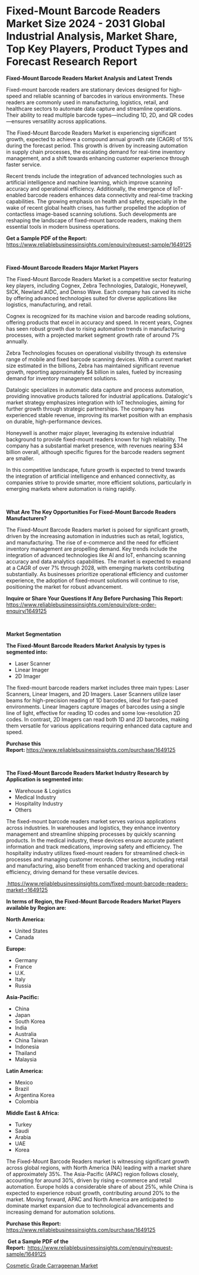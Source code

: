 <p><h1>Fixed-Mount Barcode Readers Market Size 2024 - 2031 Global Industrial Analysis, Market Share, Top Key Players, Product Types and Forecast Research Report</h1></p><p><strong>Fixed-Mount Barcode Readers Market Analysis and Latest Trends</strong></p>
<p><p>Fixed-mount barcode readers are stationary devices designed for high-speed and reliable scanning of barcodes in various environments. These readers are commonly used in manufacturing, logistics, retail, and healthcare sectors to automate data capture and streamline operations. Their ability to read multiple barcode types—including 1D, 2D, and QR codes—ensures versatility across applications. </p><p>The Fixed-Mount Barcode Readers Market is experiencing significant growth, expected to achieve a compound annual growth rate (CAGR) of 15% during the forecast period. This growth is driven by increasing automation in supply chain processes, the escalating demand for real-time inventory management, and a shift towards enhancing customer experience through faster service. </p><p>Recent trends include the integration of advanced technologies such as artificial intelligence and machine learning, which improve scanning accuracy and operational efficiency. Additionally, the emergence of IoT-enabled barcode readers enhances data connectivity and real-time tracking capabilities. The growing emphasis on health and safety, especially in the wake of recent global health crises, has further propelled the adoption of contactless image-based scanning solutions. Such developments are reshaping the landscape of fixed-mount barcode readers, making them essential tools in modern business operations.</p></p>
<p><strong>Get a Sample PDF of the Report:&nbsp;</strong> <a href="https://www.reliablebusinessinsights.com/enquiry/request-sample/1649125?utm_campaign=1119&utm_medium=2&utm_source=Github&utm_content=ia&utm_term=29122024&utm_id=fixed-mount-barcode-readers">https://www.reliablebusinessinsights.com/enquiry/request-sample/1649125</a></p>
<p>&nbsp;</p>
<p><strong>Fixed-Mount Barcode Readers Major Market Players</strong></p>
<p><p>The Fixed-Mount Barcode Readers Market is a competitive sector featuring key players, including Cognex, Zebra Technologies, Datalogic, Honeywell, SICK, Newland AIDC, and Denso Wave. Each company has carved its niche by offering advanced technologies suited for diverse applications like logistics, manufacturing, and retail.</p><p>Cognex is recognized for its machine vision and barcode reading solutions, offering products that excel in accuracy and speed. In recent years, Cognex has seen robust growth due to rising automation trends in manufacturing processes, with a projected market segment growth rate of around 7% annually.</p><p>Zebra Technologies focuses on operational visibility through its extensive range of mobile and fixed barcode scanning devices. With a current market size estimated in the billions, Zebra has maintained significant revenue growth, reporting approximately $4 billion in sales, fueled by increasing demand for inventory management solutions.</p><p>Datalogic specializes in automatic data capture and process automation, providing innovative products tailored for industrial applications. Datalogic's market strategy emphasizes integration with IoT technologies, aiming for further growth through strategic partnerships. The company has experienced stable revenue, improving its market position with an emphasis on durable, high-performance devices.</p><p>Honeywell is another major player, leveraging its extensive industrial background to provide fixed-mount readers known for high reliability. The company has a substantial market presence, with revenues nearing $34 billion overall, although specific figures for the barcode readers segment are smaller.</p><p>In this competitive landscape, future growth is expected to trend towards the integration of artificial intelligence and enhanced connectivity, as companies strive to provide smarter, more efficient solutions, particularly in emerging markets where automation is rising rapidly.</p></p>
<p>&nbsp;</p>
<p><strong>What Are The Key Opportunities For Fixed-Mount Barcode Readers Manufacturers?</strong></p>
<p><p>The Fixed-Mount Barcode Readers market is poised for significant growth, driven by the increasing automation in industries such as retail, logistics, and manufacturing. The rise of e-commerce and the need for efficient inventory management are propelling demand. Key trends include the integration of advanced technologies like AI and IoT, enhancing scanning accuracy and data analytics capabilities. The market is expected to expand at a CAGR of over 7% through 2028, with emerging markets contributing substantially. As businesses prioritize operational efficiency and customer experience, the adoption of fixed-mount solutions will continue to rise, positioning the market for robust advancement.</p></p>
<p><strong>Inquire or Share Your Questions If Any Before Purchasing This Report:</strong> <a href="https://www.reliablebusinessinsights.com/enquiry/pre-order-enquiry/1649125?utm_campaign=1119&utm_medium=2&utm_source=Github&utm_content=ia&utm_term=29122024&utm_id=fixed-mount-barcode-readers">https://www.reliablebusinessinsights.com/enquiry/pre-order-enquiry/1649125</a></p>
<p>&nbsp;</p>
<p><strong>Market Segmentation</strong></p>
<p><strong>The Fixed-Mount Barcode Readers Market Analysis by types is segmented into:</strong></p>
<p><ul><li>Laser Scanner</li><li>Linear Imager</li><li>2D Imager</li></ul></p>
<p><p>The fixed-mount barcode readers market includes three main types: Laser Scanners, Linear Imagers, and 2D Imagers. Laser Scanners utilize laser beams for high-precision reading of 1D barcodes, ideal for fast-paced environments. Linear Imagers capture images of barcodes using a single line of light, effective for reading 1D codes and some low-resolution 2D codes. In contrast, 2D Imagers can read both 1D and 2D barcodes, making them versatile for various applications requiring enhanced data capture and speed.</p></p>
<p><strong>Purchase this Report:&nbsp;</strong><a href="https://www.reliablebusinessinsights.com/purchase/1649125?utm_campaign=1119&utm_medium=2&utm_source=Github&utm_content=ia&utm_term=29122024&utm_id=fixed-mount-barcode-readers">https://www.reliablebusinessinsights.com/purchase/1649125</a></p>
<p>&nbsp;</p>
<p><strong>The Fixed-Mount Barcode Readers Market Industry Research by Application is segmented into:</strong></p>
<p><ul><li>Warehouse & Logistics</li><li>Medical Industry</li><li>Hospitality Industry</li><li>Others</li></ul></p>
<p><p>The fixed-mount barcode readers market serves various applications across industries. In warehouses and logistics, they enhance inventory management and streamline shipping processes by quickly scanning products. In the medical industry, these devices ensure accurate patient information and track medications, improving safety and efficiency. The hospitality industry utilizes fixed-mount readers for streamlined check-in processes and managing customer records. Other sectors, including retail and manufacturing, also benefit from enhanced tracking and operational efficiency, driving demand for these versatile devices.</p></p>
<p><a href="https://www.reliablebusinessinsights.com/fixed-mount-barcode-readers-market-r1649125?utm_campaign=1119&utm_medium=2&utm_source=Github&utm_content=ia&utm_term=29122024&utm_id=fixed-mount-barcode-readers">&nbsp;https://www.reliablebusinessinsights.com/fixed-mount-barcode-readers-market-r1649125</a></p>
<p><strong>In terms of Region, the Fixed-Mount Barcode Readers Market Players available by Region are:</strong></p>
<p>
    <p> <strong> North America: </strong>
        <ul>
            <li>United States</li>
            <li>Canada</li>
        </ul>
        </p> 
    <p> <strong> Europe: </strong>
        <ul>
            <li>Germany</li>
            <li>France</li>
            <li>U.K.</li>
            <li>Italy</li>
            <li>Russia</li>
        </ul>
        </p> 
    <p> <strong> Asia-Pacific: </strong>
        <ul>
            <li>China</li>
            <li>Japan</li>
            <li>South Korea</li>
            <li>India</li>
            <li>Australia</li>
            <li>China Taiwan</li>
            <li>Indonesia</li>
            <li>Thailand</li>
            <li>Malaysia</li>
        </ul>
        </p> 
    <p> <strong> Latin America: </strong>
        <ul>
            <li>Mexico</li>
            <li>Brazil</li>
            <li>Argentina Korea</li>
            <li>Colombia</li>
        </ul>
        </p> 
    <p> <strong> Middle East & Africa: </strong>
        <ul>
            <li>Turkey</li>
            <li>Saudi</li>
            <li>Arabia</li>
            <li>UAE</li>
            <li>Korea</li>
        </ul>
    </p>
    </p>
<p><p>The Fixed-Mount Barcode Readers market is witnessing significant growth across global regions, with North America (NA) leading with a market share of approximately 35%. The Asia-Pacific (APAC) region follows closely, accounting for around 30%, driven by rising e-commerce and retail automation. Europe holds a considerable share of about 25%, while China is expected to experience robust growth, contributing around 20% to the market. Moving forward, APAC and North America are anticipated to dominate market expansion due to technological advancements and increasing demand for automation solutions.</p></p>
<p><strong>Purchase this Report: </strong><a href="https://www.reliablebusinessinsights.com/purchase/1649125?utm_campaign=1119&utm_medium=2&utm_source=Github&utm_content=ia&utm_term=29122024&utm_id=fixed-mount-barcode-readers">https://www.reliablebusinessinsights.com/purchase/1649125</a></p>
<p>&nbsp;<strong>Get a Sample PDF of the Report:&nbsp;&nbsp;</strong><a href="https://www.reliablebusinessinsights.com/enquiry/request-sample/1649125?utm_campaign=1119&utm_medium=2&utm_source=Github&utm_content=ia&utm_term=29122024&utm_id=fixed-mount-barcode-readers">https://www.reliablebusinessinsights.com/enquiry/request-sample/1649125</a></p>
<p><strong></strong></p>
<p><p><a href="https://github.com/arnoldannice0/Market-Research-Report-List-1/blob/main/cosmetic-grade-carrageenan-market.md?utm_campaign=1119&utm_medium=2&utm_source=Github&utm_content=ia&utm_term=29122024&utm_id=fixed-mount-barcode-readers">Cosmetic Grade Carrageenan Market</a></p></p>